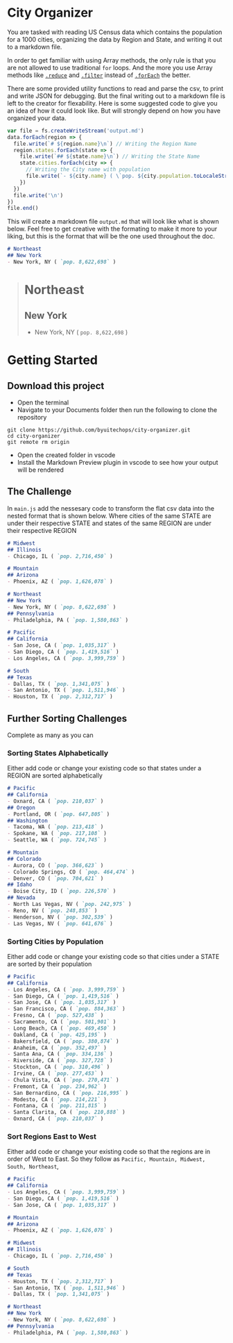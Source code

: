 # City Organizer

You are tasked with reading US Census data which contains the population for a 1000 cities, organizing the data by Region and State, and writing it out to a markdown file. 

In order to get familiar with using Array methods, the only rule is that you are not allowed to use traditional `for` loops. And the more you use Array methods like [`.reduce`](https://developer.mozilla.org/en-US/docs/Web/JavaScript/Reference/Global_Objects/Array/reverse) and [`.filter`](https://developer.mozilla.org/en-US/docs/Web/JavaScript/Reference/Global_Objects/Array/filter) instead of [`.forEach`](https://developer.mozilla.org/en-US/docs/Web/JavaScript/Reference/Global_Objects/Array/forEach) the better.

There are some provided utility functions to read and parse the csv, to print and write JSON for debugging. But the final writing out to a markdown file is left to the creator for flexability. Here is some suggested code to give you an idea of how it could look like. But will strongly depend on how you have organized your data.

``` js
var file = fs.createWriteStream('output.md')
data.forEach(region => {
  file.write(`# ${region.name}\n`) // Writing the Region Name
  region.states.forEach(state => {
    file.write(`## ${state.name}\n`) // Writing the State Name
    state.cities.forEach(city => {
      // Writing the City name with population
      file.write(`- ${city.name} ( \`pop. ${city.population.toLocaleString()}\` )\n`)
    })
  })
  file.write('\n')
})
file.end()
```

This will create a markdown file `output.md` that will look like what is shown below. Feel free to get creative with the formating to make it more to your liking, but this is the format that will be the one used throughout the doc.
``` md
# Northeast
## New York
- New York, NY ( `pop. 8,622,698` )
```
> # Northeast
> ## New York
> - New York, NY ( `pop. 8,622,698` )

# Getting Started

## Download this project
- Open the terminal
- Navigate to your Documents folder then run the following to clone the repository
```
git clone https://github.com/byuitechops/city-organizer.git
cd city-organizer
git remote rm origin
```
- Open the created folder in vscode
- Install the Markdown Preview plugin in vscode to see how your output will be rendered

## The Challenge
In `main.js` add the nessesary code to transform the flat csv data into the nested format that is shown below. Where cities of the same STATE are under their respective STATE and states of the same REGION are under their respective REGION

``` md
# Midwest
## Illinois
- Chicago, IL ( `pop. 2,716,450` )

# Mountain
## Arizona
- Phoenix, AZ ( `pop. 1,626,078` )

# Northeast
## New York
- New York, NY ( `pop. 8,622,698` )
## Pennsylvania
- Philadelphia, PA ( `pop. 1,580,863` )

# Pacific
## California
- San Jose, CA ( `pop. 1,035,317` )
- San Diego, CA ( `pop. 1,419,516` )
- Los Angeles, CA ( `pop. 3,999,759` )

# South
## Texas
- Dallas, TX ( `pop. 1,341,075` )
- San Antonio, TX ( `pop. 1,511,946` )
- Houston, TX ( `pop. 2,312,717` )
```

## Further Sorting Challenges
Complete as many as you can

### Sorting States Alphabetically
Either add code or change your existing code so that states under a REGION are sorted alphabetically
``` md
# Pacific
## California
- Oxnard, CA ( `pop. 210,037` )
## Oregon
- Portland, OR ( `pop. 647,805` )
## Washington
- Tacoma, WA ( `pop. 213,418` )
- Spokane, WA ( `pop. 217,108` )
- Seattle, WA ( `pop. 724,745` )

# Mountain
## Colorado
- Aurora, CO ( `pop. 366,623` )
- Colorado Springs, CO ( `pop. 464,474` )
- Denver, CO ( `pop. 704,621` )
## Idaho
- Boise City, ID ( `pop. 226,570` )
## Nevada
- North Las Vegas, NV ( `pop. 242,975` )
- Reno, NV ( `pop. 248,853` )
- Henderson, NV ( `pop. 302,539` )
- Las Vegas, NV ( `pop. 641,676` )
```

### Sorting Cities by Population
Either add code or change your existing code so that cities under a STATE are sorted by their population
``` md
# Pacific
## California
- Los Angeles, CA ( `pop. 3,999,759` )
- San Diego, CA ( `pop. 1,419,516` )
- San Jose, CA ( `pop. 1,035,317` )
- San Francisco, CA ( `pop. 884,363` )
- Fresno, CA ( `pop. 527,438` )
- Sacramento, CA ( `pop. 501,901` )
- Long Beach, CA ( `pop. 469,450` )
- Oakland, CA ( `pop. 425,195` )
- Bakersfield, CA ( `pop. 380,874` )
- Anaheim, CA ( `pop. 352,497` )
- Santa Ana, CA ( `pop. 334,136` )
- Riverside, CA ( `pop. 327,728` )
- Stockton, CA ( `pop. 310,496` )
- Irvine, CA ( `pop. 277,453` )
- Chula Vista, CA ( `pop. 270,471` )
- Fremont, CA ( `pop. 234,962` )
- San Bernardino, CA ( `pop. 216,995` )
- Modesto, CA ( `pop. 214,221` )
- Fontana, CA ( `pop. 211,815` )
- Santa Clarita, CA ( `pop. 210,888` )
- Oxnard, CA ( `pop. 210,037` )
```


### Sort Regions East to West
Either add code or change your existing code so that the regions are in order of West to East. So they follow as `Pacific, Mountain, Midwest, South, Northeast`,

``` md
# Pacific
## California
- Los Angeles, CA ( `pop. 3,999,759` )
- San Diego, CA ( `pop. 1,419,516` )
- San Jose, CA ( `pop. 1,035,317` )

# Mountain
## Arizona
- Phoenix, AZ ( `pop. 1,626,078` )

# Midwest
## Illinois
- Chicago, IL ( `pop. 2,716,450` )

# South
## Texas
- Houston, TX ( `pop. 2,312,717` )
- San Antonio, TX ( `pop. 1,511,946` )
- Dallas, TX ( `pop. 1,341,075` )

# Northeast
## New York
- New York, NY ( `pop. 8,622,698` )
## Pennsylvania
- Philadelphia, PA ( `pop. 1,580,863` )
```